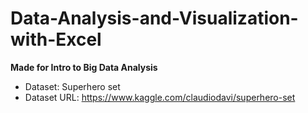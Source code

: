 # Data-Analysis-and-Visualization-with-Excel
__Made for Intro to Big Data Analysis__

* Dataset: Superhero set
* Dataset URL: https://www.kaggle.com/claudiodavi/superhero-set

